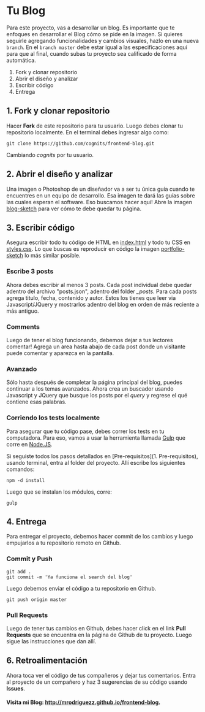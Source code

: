 # Tu Blog

Para este proyecto, vas a desarrollar un blog. Es importante que te enfoques
en desarrollar el Blog cómo se pide en la imagen. Si quieres seguirle agregando
funcionalidades y cambios visuales, hazlo en una nueva `branch`. En el `branch master`
debe estar igual a las especificaciones aquí para que al final, cuando subas tu
proyecto sea calificado de forma automática.

1. Fork y clonar repositorio
2. Abrir el diseño y analizar
3. Escribir código
4. Entrega


## 1. Fork y clonar repositorio

Hacer **Fork** de este repositorio para tu usuario. Luego debes clonar tu repositorio localmente. En el terminal debes ingresar algo como:

```
git clone https://github.com/cognits/frontend-blog.git
```
Cambiando *cognits* por tu usuario.

## 2. Abrir el diseño y analizar

Una imagen o Photoshop de un diseñador va a ser tu única guía cuando te
encuentres en un equipo de desarrollo. Esa imagen te dará las guías sobre las cuales
esperan el software. Eso buscamos hacer aquí! Abre la imagen [blog-sketch](blog-sketch.png)
para ver cómo te debe quedar tu página.


## 3. Escribir código

Asegura escribir todo tu código de HTML en [index.html](index.html) y todo tu CSS en [styles.css](css/styles.css). Lo que buscas es reproducir en código la imagen [portfolio-sketch](portfolio-sketch.png) lo más similar posible.

### Escribe 3 posts
Ahora debes escribir al menos 3 posts. Cada post individual debe quedar adentro del archivo
"posts.json", adentro del folder *_posts*. Para cada posts agrega titulo, fecha, contenido y autor. Estos los tienes que leer via Javascript/JQuery y mostrarlos
adentro del blog en orden de más reciente a más antiguo.

### Comments
Luego de tener el blog funcionando, debemos dejar a tus lectores comentar! Agrega
un area hasta abajo de cada post donde un visitante puede comentar y aparezca en la
pantalla.

### Avanzado
Sólo hasta después de completar la página principal del blog, puedes continuar a los
temas avanzados. Ahora crea un buscador usando Javascript y JQuery que
busque los posts por el *query* y regrese el qué contiene esas palabras.

### Corriendo los tests localmente

Para asegurar que tu código pase, debes correr los tests en tu computadora. Para eso,
vamos a usar la herramienta llamada [Gulp](http://www.gulpjs.com) que corre en [Node.JS](http://www.nodejs.org).

Si seguiste todos los pasos detallados en [Pre-requisitos](1. Pre-requisitos), usando
terminal, entra al folder del proyecto. Allí escribe los siguientes comandos:

```
npm -d install
```
Luego que se instalan los módulos, corre:
```
gulp
```

## 4. Entrega

Para entregar el proyecto, debemos hacer commit de los cambios y luego empujarlos
a tu repositorio remoto en Github.

### Commit y Push

```
git add .
git commit -m 'Ya funciona el search del blog'
```
Luego debemos enviar el código a tu repositorio en Github.

```
git push origin master
```

### Pull Requests

Luego de tener tus cambios en Github, debes hacer click en el link **Pull Requests**
que se encuentra en la página de Github de tu proyecto. Luego sigue las
instrucciones que dan allí.

## 6. Retroalimentación

Ahora toca ver el código de tus compañeros y dejar tus comentarios. Entra al
proyecto de un compañero y haz 3 sugerencias de su código usando **Issues**.
#### Visita mi Blog: http://mrodriguezz.github.io/frontend-blog.
